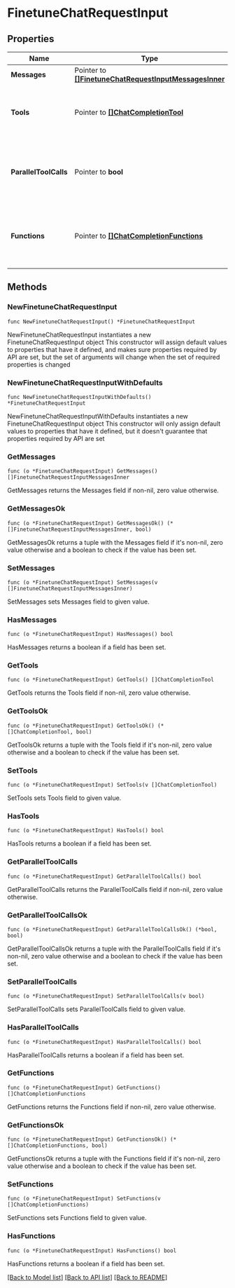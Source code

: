 # FinetuneChatRequestInput

## Properties

Name | Type | Description | Notes
------------ | ------------- | ------------- | -------------
**Messages** | Pointer to [**[]FinetuneChatRequestInputMessagesInner**](FinetuneChatRequestInputMessagesInner.md) |  | [optional] 
**Tools** | Pointer to [**[]ChatCompletionTool**](ChatCompletionTool.md) | A list of tools the model may generate JSON inputs for. | [optional] 
**ParallelToolCalls** | Pointer to **bool** | Whether to enable [parallel function calling](/docs/guides/function-calling#configuring-parallel-function-calling) during tool use. | [optional] [default to true]
**Functions** | Pointer to [**[]ChatCompletionFunctions**](ChatCompletionFunctions.md) | A list of functions the model may generate JSON inputs for. | [optional] 

## Methods

### NewFinetuneChatRequestInput

`func NewFinetuneChatRequestInput() *FinetuneChatRequestInput`

NewFinetuneChatRequestInput instantiates a new FinetuneChatRequestInput object
This constructor will assign default values to properties that have it defined,
and makes sure properties required by API are set, but the set of arguments
will change when the set of required properties is changed

### NewFinetuneChatRequestInputWithDefaults

`func NewFinetuneChatRequestInputWithDefaults() *FinetuneChatRequestInput`

NewFinetuneChatRequestInputWithDefaults instantiates a new FinetuneChatRequestInput object
This constructor will only assign default values to properties that have it defined,
but it doesn't guarantee that properties required by API are set

### GetMessages

`func (o *FinetuneChatRequestInput) GetMessages() []FinetuneChatRequestInputMessagesInner`

GetMessages returns the Messages field if non-nil, zero value otherwise.

### GetMessagesOk

`func (o *FinetuneChatRequestInput) GetMessagesOk() (*[]FinetuneChatRequestInputMessagesInner, bool)`

GetMessagesOk returns a tuple with the Messages field if it's non-nil, zero value otherwise
and a boolean to check if the value has been set.

### SetMessages

`func (o *FinetuneChatRequestInput) SetMessages(v []FinetuneChatRequestInputMessagesInner)`

SetMessages sets Messages field to given value.

### HasMessages

`func (o *FinetuneChatRequestInput) HasMessages() bool`

HasMessages returns a boolean if a field has been set.

### GetTools

`func (o *FinetuneChatRequestInput) GetTools() []ChatCompletionTool`

GetTools returns the Tools field if non-nil, zero value otherwise.

### GetToolsOk

`func (o *FinetuneChatRequestInput) GetToolsOk() (*[]ChatCompletionTool, bool)`

GetToolsOk returns a tuple with the Tools field if it's non-nil, zero value otherwise
and a boolean to check if the value has been set.

### SetTools

`func (o *FinetuneChatRequestInput) SetTools(v []ChatCompletionTool)`

SetTools sets Tools field to given value.

### HasTools

`func (o *FinetuneChatRequestInput) HasTools() bool`

HasTools returns a boolean if a field has been set.

### GetParallelToolCalls

`func (o *FinetuneChatRequestInput) GetParallelToolCalls() bool`

GetParallelToolCalls returns the ParallelToolCalls field if non-nil, zero value otherwise.

### GetParallelToolCallsOk

`func (o *FinetuneChatRequestInput) GetParallelToolCallsOk() (*bool, bool)`

GetParallelToolCallsOk returns a tuple with the ParallelToolCalls field if it's non-nil, zero value otherwise
and a boolean to check if the value has been set.

### SetParallelToolCalls

`func (o *FinetuneChatRequestInput) SetParallelToolCalls(v bool)`

SetParallelToolCalls sets ParallelToolCalls field to given value.

### HasParallelToolCalls

`func (o *FinetuneChatRequestInput) HasParallelToolCalls() bool`

HasParallelToolCalls returns a boolean if a field has been set.

### GetFunctions

`func (o *FinetuneChatRequestInput) GetFunctions() []ChatCompletionFunctions`

GetFunctions returns the Functions field if non-nil, zero value otherwise.

### GetFunctionsOk

`func (o *FinetuneChatRequestInput) GetFunctionsOk() (*[]ChatCompletionFunctions, bool)`

GetFunctionsOk returns a tuple with the Functions field if it's non-nil, zero value otherwise
and a boolean to check if the value has been set.

### SetFunctions

`func (o *FinetuneChatRequestInput) SetFunctions(v []ChatCompletionFunctions)`

SetFunctions sets Functions field to given value.

### HasFunctions

`func (o *FinetuneChatRequestInput) HasFunctions() bool`

HasFunctions returns a boolean if a field has been set.


[[Back to Model list]](../README.md#documentation-for-models) [[Back to API list]](../README.md#documentation-for-api-endpoints) [[Back to README]](../README.md)


